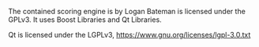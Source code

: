 The contained scoring engine is by Logan Bateman is licensed under the GPLv3. It uses Boost Libraries and Qt Libraries.

Qt is licensed under the LGPLv3, https://www.gnu.org/licenses/lgpl-3.0.txt
